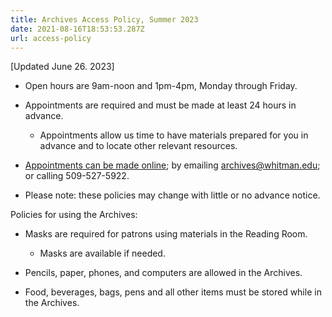 ```yaml
---
title: Archives Access Policy, Summer 2023
date: 2021-08-16T18:53:53.287Z
url: access-policy
---
```

\[Updated June 26. 2023]

<!--StartFragment-->

* Open hours are 9am-noon and 1pm-4pm, Monday through Friday.
* Appointments are required and must be made at least 24 hours in advance.

  * Appointments allow us time to have materials prepared for you in advance and to locate other relevant resources.
* [Appointments can be made online](https://wcna.youcanbook.me/); by emailing [archives@whitman.edu](mailto:archives@whitman.edu); or calling 509-527-5922.
* Please note: these policies may change with little or no advance notice.

Policies for using the Archives:

* Masks are required for patrons using materials in the Reading Room.

  * Masks are available if needed.
* Pencils, paper, phones, and computers are allowed in the Archives.
* Food, beverages, bags, pens and all other items must be stored while in the Archives.

<!--EndFragment-->
